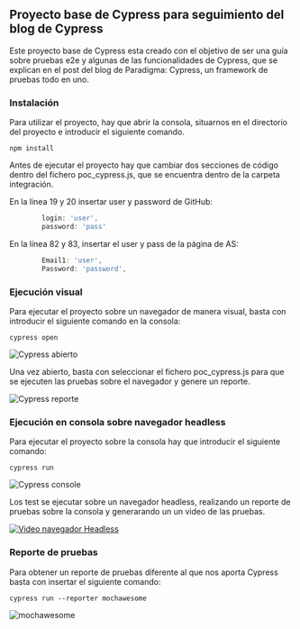 ## Proyecto base de Cypress para seguimiento del blog de Cypress

Este proyecto base de Cypress esta creado con el objetivo de ser una guía sobre pruebas e2e y algunas de las 
funcionalidades de Cypress, que se explican en el post del blog de Paradigma: Cypress, un framework de pruebas todo en uno.

### Instalación

Para utilizar el proyecto, hay que abrir la consola, situarnos en el directorio del proyecto e introducir el siguiente comando.

``` console
npm install
```
Antes de ejecutar el proyecto hay que cambiar dos secciones de código dentro del fichero poc_cypress.js, que se encuentra dentro
de la carpeta integración.

En la linea 19 y 20 insertar user y password de GitHub:
``` javascript
        login: 'user',
        password: 'pass'
```

En la línea 82 y 83, insertar el user y pass de la página de AS:
``` javascript
        Email1: 'user',
        Password: 'password',
```

### Ejecución visual
 
Para ejecutar el proyecto sobre un navegador de manera visual, basta con introducir el siguiente comando en la consola:

``` console
cypress open
```

![Cypress abierto](https://www.paradigmadigital.com/wp-content/uploads/2018/03/Cypress-3.png)

Una vez abierto, basta con seleccionar el fichero poc_cypress.js para que se ejecuten las pruebas sobre el navegador
y genere un reporte.

![Cypress reporte](https://www.paradigmadigital.com/wp-content/uploads/2018/03/Cypress-7.png)

### Ejecución en consola sobre navegador headless

Para ejecutar el proyecto sobre la consola hay que introducir el siguiente comando:

``` console
cypress run
```
![Cypress console](https://www.paradigmadigital.com/wp-content/uploads/2018/03/Cypress-9.png)

Los test se ejecutar sobre un navegador headless, realizando un reporte de pruebas sobre la consola y generarando un
un video de las pruebas.

[![Video navegador Headless](https://img.youtube.com/vi/4OeNwew9ijc/0.jpg)](https://www.youtube.com/watch?v=4OeNwew9ijc)

### Reporte de pruebas
Para obtener un reporte de pruebas diferente al que nos aporta Cypress basta con insertar el siguiente comando:

``` console
cypress run --reporter mochawesome
```
![mochawesome](https://www.paradigmadigital.com/wp-content/uploads/2018/03/Cypress-10.png)
